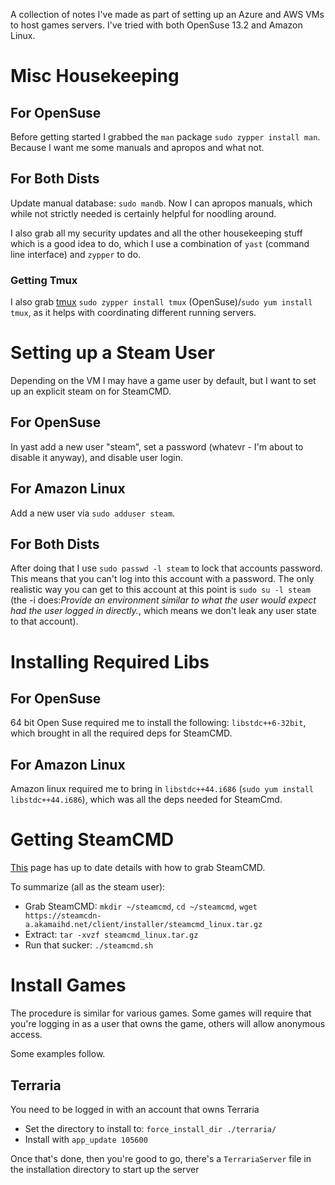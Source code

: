 A collection of notes I've made as part of setting up an Azure and AWS VMs to host games servers. I've tried with both OpenSuse 13.2 and Amazon Linux.

# Misc Housekeeping

## For OpenSuse

Before getting started I grabbed the `man` package `sudo zypper install man`. Because I want me some manuals and apropos and what not.

## For Both Dists

Update manual database: `sudo mandb`. Now I can apropos manuals, which while not strictly needed is certainly helpful for noodling around.

I also grab all my security updates and all the other housekeeping stuff which is a good idea to do, which I use a combination of `yast` (command line interface) and `zypper` to do.

### Getting Tmux

I also grab [tmux](https://tmux.github.io/) `sudo zypper install tmux` (OpenSuse)/`sudo yum install tmux`, as it helps with coordinating different running servers.

# Setting up a Steam User

Depending on the VM I may have a game user by default, but I want to set up an explicit steam on for SteamCMD.

## For OpenSuse

In yast add a new user "steam", set a password (whatevr - I'm about to disable it anyway), and disable user login.

## For Amazon Linux

Add a new user via `sudo adduser steam`.

## For Both Dists

After doing that I use `sudo passwd -l steam` to lock that accounts password. This means that you can't log into this account with a password. The only realistic way you can get to this account at this point is `sudo su -l steam` (the -i does:*Provide an environment similar to what the user would expect had the user logged in directly.*, which means we don't leak any user state to that account).

# Installing Required Libs

## For OpenSuse

64 bit Open Suse required me to install the following: `libstdc++6-32bit`, which brought in all the required deps for SteamCMD.

## For Amazon Linux

Amazon linux required me to bring in `libstdc++44.i686` (`sudo yum install libstdc++44.i686`), which was all the deps needed for SteamCmd.

# Getting SteamCMD

[This](https://developer.valvesoftware.com/wiki/SteamCMD) page has up to date details with how to grab SteamCMD.

To summarize (all as the steam user):

- Grab SteamCMD: `mkdir ~/steamcmd`, `cd ~/steamcmd`, `wget https://steamcdn-a.akamaihd.net/client/installer/steamcmd_linux.tar.gz`
- Extract: `tar -xvzf steamcmd_linux.tar.gz`
- Run that sucker: `./steamcmd.sh`

# Install Games

The procedure is similar for various games. Some games will require that you're logging in as a user that owns the game, others will allow anonymous access.

Some examples follow.

## Terraria

You need to be logged in with an account that owns Terraria

- Set the directory to install to: `force_install_dir ./terraria/`
- Install with `app_update 105600`

Once that's done, then you're good to go, there's a `TerrariaServer` file in the installation directory to start up the server
